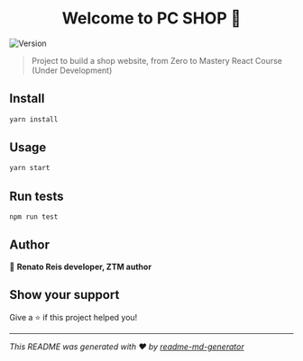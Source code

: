 <h1 align="center">Welcome to PC SHOP 👋</h1>
<p>
  <img alt="Version" src="https://img.shields.io/badge/version-0.1 Beta-blue.svg?cacheSeconds=2592000" />
</p>

> Project to build a shop website, from Zero to Mastery React Course (Under Development)

## Install

```sh
yarn install
```

## Usage

```sh
yarn start
```

## Run tests

```sh
npm run test
```

## Author

👤 **Renato Reis developer, ZTM author**


## Show your support

Give a ⭐️ if this project helped you!

***
_This README was generated with ❤️ by [readme-md-generator](https://github.com/kefranabg/readme-md-generator)_